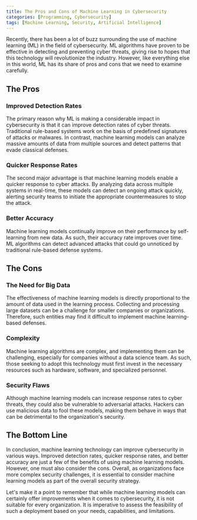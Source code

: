 ```yaml
---
title: The Pros and Cons of Machine Learning in Cybersecurity 
categories: [Programming, Cybersecurity] 
tags: [Machine Learning, Security, Artificial Intelligence]
---
```


Recently, there has been a lot of buzz surrounding the use of machine learning (ML) in the field of cybersecurity. ML algorithms have proven to be effective in detecting and preventing cyber threats, giving rise to hopes that this technology will revolutionize the industry. However, like everything else in this world, ML has its share of pros and cons that we need to examine carefully. 

## The Pros

### Improved Detection Rates
The primary reason why ML is making a considerable impact in cybersecurity is that it can improve detection rates of cyber threats. Traditional rule-based systems work on the basis of predefined signatures of attacks or malwares. In contrast, machine learning models can analyze massive amounts of data from multiple sources and detect patterns that evade classical defenses. 

### Quicker Response Rates
The second major advantage is that machine learning models enable a quicker response to cyber attacks. By analyzing data across multiple systems in real-time, these models can detect an ongoing attack quickly, alerting security teams to initiate the appropriate countermeasures to stop the attack. 

### Better Accuracy
Machine learning models continually improve on their performance by self-learning from new data. As such, their accuracy rate improves over time. ML algorithms can detect advanced attacks that could go unnoticed by traditional rule-based defense systems. 

## The Cons

### The Need for Big Data
The effectiveness of machine learning models is directly proportional to the amount of data used in the learning process. Collecting and processing large datasets can be a challenge for smaller companies or organizations. Therefore, such entities may find it difficult to implement machine learning-based defenses. 

### Complexity
Machine learning algorithms are complex, and implementing them can be challenging, especially for companies without a data science team. As such, those seeking to adopt this technology must first invest in the necessary resources such as hardware, software, and specialized personnel. 

### Security Flaws
Although machine learning models can increase response rates to cyber threats, they could also be vulnerable to adversarial attacks. Hackers can use malicious data to fool these models, making them behave in ways that can be detrimental to the organization's security. 

## The Bottom Line

In conclusion, machine learning technology can improve cybersecurity in various ways. Improved detection rates, quicker response rates, and better accuracy are just a few of the benefits of using machine learning models. However, one must also consider the cons. Overall, as organizations face more complex security challenges, it is essential to consider machine learning models as part of the overall security strategy.  

Let's make it a point to remember that while machine learning models can certainly offer improvements when it comes to cybersecurity, it is not suitable for every organization. It is imperative to assess the feasibility of such a deployment based on your needs, capabilities, and limitations.